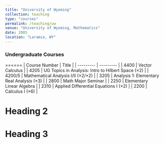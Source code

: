 ```yaml
---
title: "University of Wyoming"
collection: teaching
type: "courses"
permalink: /teaching/uw
venue: "University of Wyoming, Mathematics"
date: 2005
location: "Laramie, WY"
---
```



### Undergraduate Courses
======
| Course Number | Title |
| --------- | --------- |
| 4400 | Vector Calculus |
| 4205 | UG Topics in Analysis: Intro to Hilbert Space (×2) |
| 4200/5 |  Mathematical Analysis I/II (×2/×2) |
| 3205  | Analysis 1: Elementary Real Analysis (×3) |
| 2800 |  Math Major Seminar |
| 2250 | Elementary Linear Algebra |
| 2310 | Applied Differential Equations I (×2) |
| 2200  | Calculus I (×6) |


Heading 2
======

Heading 3
======